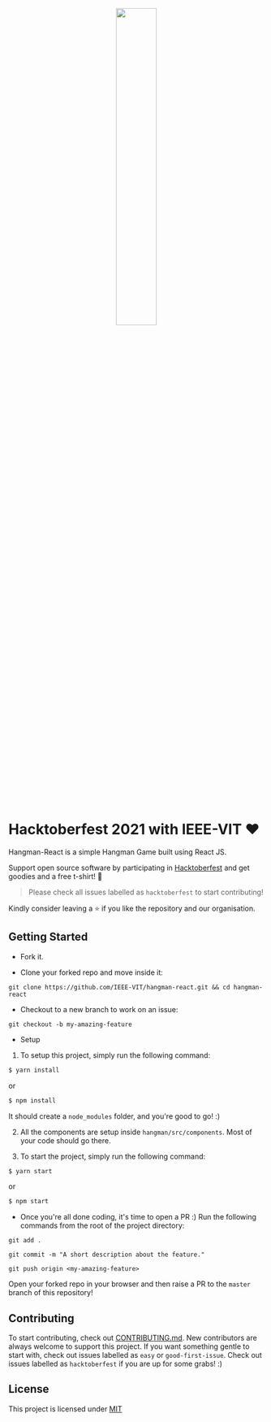 <p align="center"><img width="40%" src="https://hacktoberfest.digitalocean.com/_nuxt/img/logo-hacktoberfest-full.f42e3b1.svg"/></p>

# Hacktoberfest 2021 with IEEE-VIT ❤️

Hangman-React is a simple Hangman Game built using React JS.

Support open source software by participating in [Hacktoberfest](https://hacktoberfest.digitalocean.com) and get goodies and a free t-shirt! 💛

> Please check all issues labelled as `hacktoberfest` to start contributing!

Kindly consider leaving a ⭐ if you like the repository and our organisation.

## Getting Started

-   Fork it.

-   Clone your forked repo and move inside it:

`git clone https://github.com/IEEE-VIT/hangman-react.git && cd hangman-react`

-   Checkout to a new branch to work on an issue:

`git checkout -b my-amazing-feature`

-   Setup

1. To setup this project, simply run the following command:

```bash
$ yarn install
```

or

```bash
$ npm install
```

It should create a `node_modules` folder, and you're good to go! :)

2. All the components are setup inside `hangman/src/components`. Most of your code should go there.

3. To start the project, simply run the following command:

```bash
$ yarn start
```

or

```bash
$ npm start
```

-   Once you're all done coding, it's time to open a PR :)
    Run the following commands from the root of the project directory:

`git add .`

`git commit -m "A short description about the feature."`

`git push origin <my-amazing-feature>`

Open your forked repo in your browser and then raise a PR to the `master` branch of this repository!

## Contributing

To start contributing, check out [CONTRIBUTING.md](https://github.com/IEEE-VIT/hangman-react/blob/master/CONTRIBUTING.md). New contributors are always welcome to support this project. If you want something gentle to start with, check out issues labelled as `easy` or `good-first-issue`. Check out issues labelled as `hacktoberfest` if you are up for some grabs! :)

## License

This project is licensed under [MIT](https://github.com/IEEE-VIT/hangman-react/blob/master/LICENSE.md)
